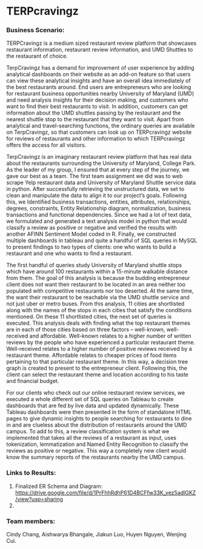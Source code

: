 # TERPcravingz

### Business Scenario:
TERPCravingz is a medium sized restaurant review platform that showcases restaurant information, restaurant review information, and UMD Shuttles to the restaurant of choice.
 
TerpCravingz has a demand for improvement of user experience by adding analytical dashboards on their website as an add-on feature so that users can view these analytical insights and have an overall idea immediately of the best restaurants around. End users are entrepreneurs who are looking for restaurant business opportunities nearby University of Maryland (UMD) and need analysis insights for their decision making, and customers who want to find their best restaurants to visit. In addition, customers can get information about the UMD shuttles passing by the restaurant and the nearest shuttle stop to the restaurant that they want to visit. Apart from analytical and travel-searching functions, the ordinary queries are available on TerpCravingz, so that customers can look up on TERPcravingz website for reviews of restaurants and other information to which TERPcravingz offers the access for all visitors.

TerpCravingz is an imaginary restaurant review platform that has real data about the restaurants surrounding the University of Maryland, College Park. As the leader of my group, I ensured that at every step of the journey, we gave our best as a team. The first team assignment we did was to web scrape Yelp restaurant data and University of Maryland Shuttle service data in python.
After successfully retrieving the unstructured data, we set to clean and manipulate the data to align it to our project’s goals. Following this, we Identified business transactions, entities, attributes, relationships, degrees, constraints, Entity Relationship diagram, normalization, business transactions and functional dependencies. Since we had a lot of text data, we
formulated and generated a text analysis model in python that would classify a review as positive or negative and verified the results with another AFINN Sentiment Model coded in R. Finally, we constructed multiple dashboards in tableau and quite a handful of SQL queries in MySQL to present findings to two types of clients: one who wants to build a restaurant and one
who wants to find a restaurant. 

The first handful of queries study University of Maryland shuttle stops which have around 100 restaurants within a 15-minute walkable distance from them. The goal of this analysis is because the budding entrepreneur client does not want their restaurant to be located in an area neither too populated with competitive restaurants nor too deserted. At the same time, the want their restaurant to be reachable via the UMD shuttle service and not just uber or metro buses. From this analysis, 11 cities are shortlisted along with the names of the stops in each cities that satisfy the conditions mentioned. On these 11 shortlisted cities, the next set of queries is executed. This analysis deals with finding what the top restaurant themes are in each of those cities based on three factors – well-known, well-received and affordable. Well-known relates to a higher number of written reviews by the people who have experienced a particular restaurant theme. Well-received relates to a higher number of positive reviews received by a restaurant theme. Affordable relates to cheaper prices of food items pertaining to that particular restaurant theme. In this way, a decision tree graph is created to present to the entrepreneur client. Following this, the client can select the restaurant theme and location according to his taste and financial budget.

For our clients who check out our online restaurant review services, we executed a whole different set of SQL queries on Tableau to create dashboards that are fed by live data and updated dynamically. These Tableau dashboards were then presented in the form of standalone HTML pages to give dynamic insights to people searching for restaurants to dine in and are clueless about the distribution of restaurants around the UMD campus. To add to this, a review classification system is what we implemented that takes all the reviews of a restaurant as input, uses tokenization, lemmatization and Named Entity Recognition to classify the reviews as positive or negative. This way a completely new client would know the summary reports of the restaurants nearby the UMD campus.



### Links to Results:
1. Finalized ER Schema and Diagram: https://drive.google.com/file/d/1PrFhhRdhP61D4BCFfw33K_vez5adlGKZ/view?usp=sharing
2. 


### Team members: 
Cindy Chang, Aishwarya Bhangale, Jiakun Luo, Huyen Nguyen, Wenjing Cui.

